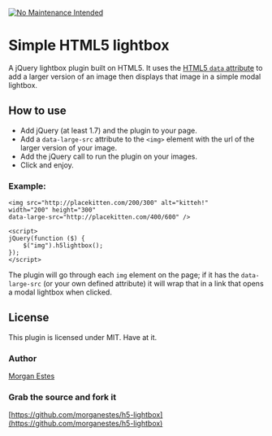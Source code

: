 [![No Maintenance Intended](http://unmaintained.tech/badge.svg)](http://unmaintained.tech/)

Simple HTML5 lightbox
===========

A jQuery lightbox plugin built on HTML5. It uses the [HTML5 `data` attribute](http://html5doctor.com/html5-custom-data-attributes/) to add a larger version of an image then displays that image in a simple modal lightbox.


## How to use ##
* Add jQuery (at least 1.7) and the plugin to your page.
* Add a `data-large-src` attribute to the `<img>` element with the url of the larger version of your image.
* Add the jQuery call to run the plugin on your images.
* Click and enjoy.

### Example: ###

	<img src="http://placekitten.com/200/300" alt="kitteh!" 
	width="200" height="300" 
	data-large-src="http://placekitten.com/400/600" />
	
	<script>
 	jQuery(function ($) {
    	$("img").h5lightbox();
	});
	</script>


The plugin will go through each `img` element on the page; if it has the `data-large-src` (or your own defined attribute) it will wrap that in a link that opens a modal lightbox when clicked.

## License ##

This plugin is licensed under MIT. Have at it.

### Author ###
[Morgan Estes](http://morganestes.me)

### Grab the source and fork it ###
[https://github.com/morganestes/h5-lightbox](https://github.com/morganestes/h5-lightbox)
